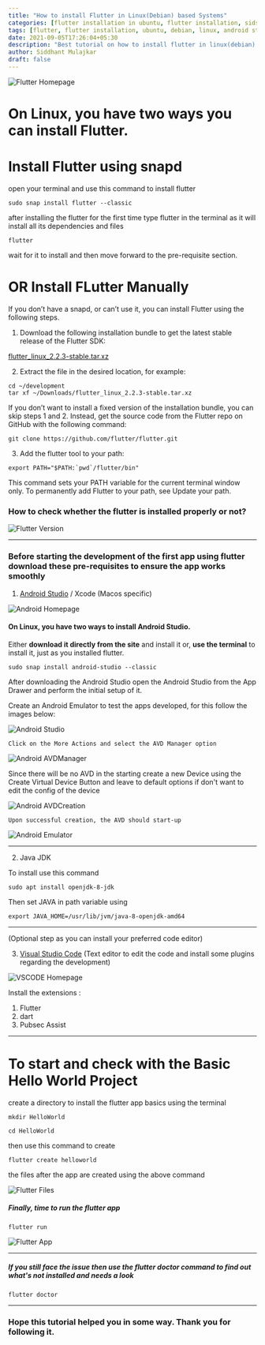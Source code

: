```yaml
---
title: "How to install Flutter in Linux(Debian) based Systems"
categories: [flutter installation in ubuntu, flutter installation, sidsblog]
tags: [flutter, flutter installation, ubuntu, debian, linux, android studio, sidsblog]
date: 2021-09-05T17:26:04+05:30
description: "Best tutorial on how to install flutter in linux(debian) based system like ubuntu, popos, mint etc. Follow the steps to install flutter properly."
author: Siddhant Mulajkar
draft: false
---
```



![Flutter Homepage](/images/flutterimgs/flutterbn.png)

# On Linux, you have two ways you can install Flutter.

# Install Flutter using snapd

open your terminal and use this command to install flutter

```
sudo snap install flutter --classic
```

after installing the flutter for the first time type flutter in the terminal as it will install all its dependencies and files


```
flutter
```

wait for it to install and then move forward to the pre-requisite section.

# OR Install FLutter Manually

If you don’t have a snapd, or can’t use it, you can install Flutter using the following steps.

1.  Download the following installation bundle to get the latest stable release of the Flutter SDK:

[flutter_linux_2.2.3-stable.tar.xz](https://storage.googleapis.com/flutter_infra_release/releases/stable/linux/flutter_linux_2.2.3-stable.tar.xz)

2.  Extract the file in the desired location, for example:

```
cd ~/development
tar xf ~/Downloads/flutter_linux_2.2.3-stable.tar.xz
```

If you don’t want to install a fixed version of the installation bundle, you can skip steps 1 and 2. Instead, get the source code from the Flutter repo on GitHub with the following command:

```
git clone https://github.com/flutter/flutter.git
```

3.  Add the flutter tool to your path:
```
export PATH="$PATH:`pwd`/flutter/bin"
```

This command sets your PATH variable for the current terminal window only. To permanently add Flutter to your path, see Update your path.

### How to check whether the flutter is installed properly or not?

![Flutter Version](/images/flutterimgs/flutterversionandpath.png)


-------------------------------------------------------------------------------


### Before starting the development of the first app using flutter download these pre-requisites to ensure the app works smoothly

1.  [Android Studio](https://developer.android.com/studio) / Xcode (Macos specific) 

![Android Homepage](/images/flutterimgs/androidstd.png)

#### On Linux, you have two ways to install Android Studio.

Either **download it directly from the site** and install it or, **use the terminal** to install it, just as you installed flutter.

```
sudo snap install android-studio --classic
```

After downloading the Android Studio open the Android Studio from the App Drawer and perform the initial setup of it.

Create an Android Emulator to test the apps developed, for this follow the images below:

![Android Studio](/images/flutterimgs/androidstudio.png)

```
Click on the More Actions and select the AVD Manager option
```

![Android AVDManager](/images/flutterimgs/avdmanager.png)


Since there will be no AVD in the starting create a new Device using the Create Virtual Device Button and leave to default options if don't want to edit the config of the device


![Android AVDCreation](/images/flutterimgs/andvirtualdeviceconfig.png)

```
Upon successful creation, the AVD should start-up
```

![Android Emulator](/images/flutterimgs/androidemulator2.png)


-------------------------------------------------------------------------------



2.  Java JDK

To install use this command

```
sudo apt install openjdk-8-jdk
```

Then set JAVA in path variable using

```
export JAVA_HOME=/usr/lib/jvm/java-8-openjdk-amd64
```

-------------------------------------------------------------------------------

(Optional step as you can install your preferred code editor)


3.  [Visual Studio Code](https://code.visualstudio.com/) (Text editor to edit the code and install some plugins regarding the development)

![VSCODE Homepage](/images/flutterimgs/vscode.png)


Install the extensions :

1.  Flutter
2.  dart
3.  Pubsec Assist


-------------------------------------------------------------------------------

# To start and check with the Basic Hello World Project

create a directory to install the flutter app basics using the terminal

```
mkdir HelloWorld
```

```
cd HelloWorld
```

then use this command to create

```
flutter create helloworld
```

the files after the app are created using the above command

![Flutter Files](/images/flutterimgs/flutterfilesaftercreating.png)


##### Finally, time to run the flutter app

```
flutter run
```

![Flutter App](/images/flutterimgs/androidemulatorapprun.png)


-------------------------------------------------------------------------------


##### If you still face the issue then use the flutter doctor command to find out what's not installed and needs a look

```
flutter doctor
```

-------------------------------------------------------------------------------


### Hope this tutorial helped you in some way. Thank you for following it.